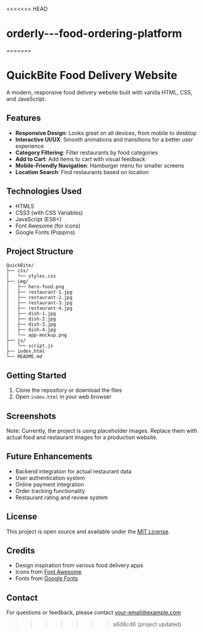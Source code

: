 <<<<<<< HEAD
# orderly---food-ordering-platform
=======
# QuickBite Food Delivery Website

A modern, responsive food delivery website built with vanilla HTML, CSS, and JavaScript.

## Features

- **Responsive Design**: Looks great on all devices, from mobile to desktop
- **Interactive UI/UX**: Smooth animations and transitions for a better user experience
- **Category Filtering**: Filter restaurants by food categories
- **Add to Cart**: Add items to cart with visual feedback
- **Mobile-Friendly Navigation**: Hamburger menu for smaller screens
- **Location Search**: Find restaurants based on location

## Technologies Used

- HTML5
- CSS3 (with CSS Variables)
- JavaScript (ES6+)
- Font Awesome (for icons)
- Google Fonts (Poppins)

## Project Structure

```
QuickBite/
├── css/
│   └── styles.css
├── img/
│   ├── hero-food.png
│   ├── restaurant-1.jpg
│   ├── restaurant-2.jpg
│   ├── restaurant-3.jpg
│   ├── restaurant-4.jpg
│   ├── dish-1.jpg
│   ├── dish-2.jpg
│   ├── dish-3.jpg
│   ├── dish-4.jpg
│   └── app-mockup.png
├── js/
│   └── script.js
├── index.html
└── README.md
```

## Getting Started

1. Clone the repository or download the files
2. Open `index.html` in your web browser

## Screenshots

Note: Currently, the project is using placeholder images. Replace them with actual food and restaurant images for a production website.

## Future Enhancements

- Backend integration for actual restaurant data
- User authentication system
- Online payment integration
- Order tracking functionality
- Restaurant rating and review system

## License

This project is open source and available under the [MIT License](LICENSE).

## Credits

- Design inspiration from various food delivery apps
- Icons from [Font Awesome](https://fontawesome.com/)
- Fonts from [Google Fonts](https://fonts.google.com/)

## Contact

For questions or feedback, please contact [your-email@example.com](mailto:your-email@example.com) 
>>>>>>> a6d8cd6 (project updated)

